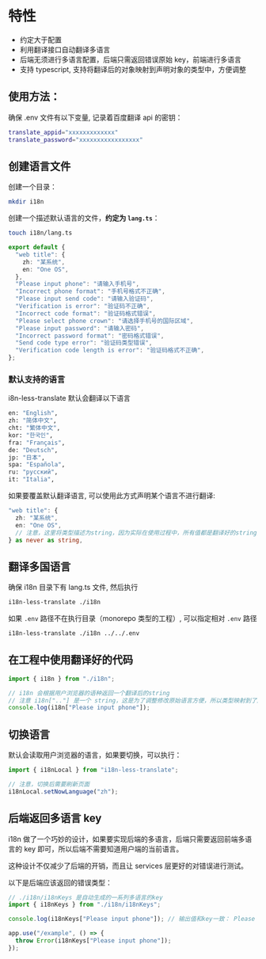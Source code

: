 # 特性

- 约定大于配置
- 利用翻译接口自动翻译多语言
- 后端无须进行多语言配置，后端只需返回错误原始 key，前端进行多语言
- 支持 typescript, 支持将翻译后的对象映射到声明对象的类型中，方便调整

## 使用方法：

确保 .env 文件有以下变量, 记录着百度翻译 api 的密钥：

```sh
translate_appid="xxxxxxxxxxxxx"
translate_password="xxxxxxxxxxxxxxxxx"
```

## 创建语言文件

创建一个目录：

```sh
mkdir i18n
```

创建一个描述默认语言的文件，**约定为 `lang.ts`**：

```sh
touch i18n/lang.ts
```

```typescript
export default {
  "web title": {
    zh: "某系统",
    en: "One OS",
  },
  "Please input phone": "请输入手机号",
  "Incorrect phone format": "手机号格式不正确",
  "Please input send code": "请输入验证码",
  "Verification is error": "验证码不正确",
  "Incorrect code format": "验证码格式错误",
  "Please select phone crown": "请选择手机号的国际区域",
  "Please input password": "请输入密码",
  "Incorrect password format": "密码格式错误",
  "Send code type error": "验证码类型错误",
  "Verification code length is error": "验证码格式不正确",
};
```

### 默认支持的语言

i8n-less-translate 默认会翻译以下语言

```sh
en: "English",
zh: "简体中文",
cht: "繁体中文",
kor: "한국인",
fra: "Français",
de: "Deutsch",
jp: "日本",
spa: "Española",
ru: "русский",
it: "Italia",
```

如果要覆盖默认翻译语言, 可以使用此方式声明某个语言不进行翻译:

```typescript
"web title": {
  zh: "某系统",
  en: "One OS",
  // 注意，这里将类型描述为string，因为实际在使用过程中，所有值都是翻译好的string，而不是对象
} as never as string,
```

## 翻译多国语言

确保 i18n 目录下有 lang.ts 文件, 然后执行

```sh
i18n-less-translate ./i18n
```

如果 `.env` 路径不在执行目录（monorepo 类型的工程）, 可以指定相对 `.env` 路径

```sh
i18n-less-translate ./i18n ../../.env
```

## 在工程中使用翻译好的代码

```typescript
import { i18n } from "./i18n";

// i18n 会根据用户浏览器的语种返回一个翻译后的string
// 注意 i18n[".."] 是一个 string，这是为了调整修改原始语言方便，所以类型映射到了原始文件中
console.log(i18n["Please input phone"]);
```

## 切换语言

默认会读取用户浏览器的语言，如果要切换，可以执行：

```typescript
import { i18nLocal } from "i18n-less-translate";

// 注意，切换后需要刷新页面
i18nLocal.setNowLanguage("zh");
```

## 后端返回多语言 key

i18n 做了一个巧妙的设计，如果要实现后端的多语言，后端只需要返回前端多语言的 key 即可，所以后端不需要知道用户端的当前语言。

这种设计不仅减少了后端的开销，而且让 services 层更好的对错误进行测试。

以下是后端应该返回的错误类型：

```typescript
// ./i18n/i18nKeys 是自动生成的一系列多语言的key
import { i18nKeys } from "./i18n/i18nKeys";

console.log(i18nKeys["Please input phone"]); // 输出值和key一致： Please input phone

app.use("/example", () => {
  throw Error(i18nKeys["Please input phone"]);
});
```
